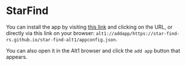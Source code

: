 # StarFind


You can install the app by visiting [this link](https://star-find-rs.github.io/star-find-alt1/) and clicking on the URL, or directly via this link on your browser: `alt1://addapp/https://star-find-rs.github.io/star-find-alt1/appconfig.json`.

You can also open it in the Alt1 browser and click the `add app` button that appears.
